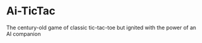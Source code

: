 # Ai-TicTac
The century-old game of classic tic-tac-toe but ignited with the power of an AI companion
